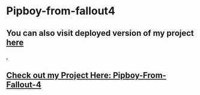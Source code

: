 # Pipboy-from-fallout4
<h2>You can also visit deployed version of my project <a href="https://pipboy-from-fallout.herokuapp.com/">here</h2>.
<h2>Check out my Project Here: <a href="https://sourav61.github.io/Pipboy-from-fallout4/">Pipboy-From-Fallout-4</a></h2>

